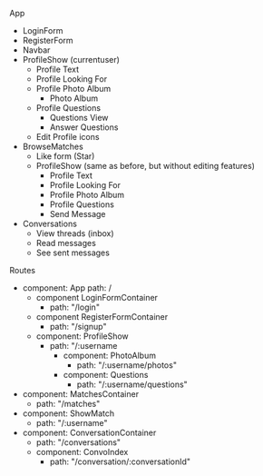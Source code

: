 App
  * LoginForm
  * RegisterForm
  * Navbar
  * ProfileShow (currentuser)
      * Profile Text
      * Profile Looking For
      * Profile Photo Album
          * Photo Album
      * Profile Questions
          * Questions View
          * Answer Questions
      * Edit Profile icons
  * BrowseMatches
      * Like form (Star)
      * ProfileShow (same as before, but without editing features)
          * Profile Text
          * Profile Looking For
          * Profile Photo Album
          * Profile Questions
          * Send Message
  * Conversations
      * View threads (inbox)
      * Read messages
      * See sent messages

Routes

* component: App path: /
  * component LoginFormContainer
    * path: "/login"
  * component RegisterFormContainer
    * path: "/signup"
  * component: ProfileShow
    * path: "/:username
      * component: PhotoAlbum
        * path: "/:username/photos"
      * component: Questions
        * path: "/:username/questions"
* component: MatchesContainer
  * path: "/matches"
* component: ShowMatch
  * path: "/:username"
* component: ConversationContainer
  * path: "/conversations"
  * component: ConvoIndex
    * path: "/conversation/:conversationId"
